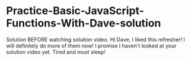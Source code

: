 # Practice-Basic-JavaScript-Functions-With-Dave-solution
Solution BEFORE watching solution video. Hi Dave, I liked this refresher! I will definitely do more of them now! I promise I haven't looked at your solution video yet. Tired and must sleep!
